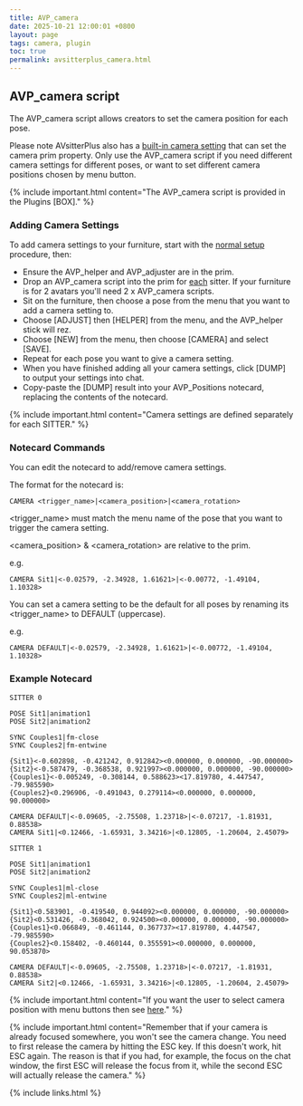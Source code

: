 ```yaml
---
title: AVP_camera
date: 2025-10-21 12:00:01 +0800
layout: page
tags: camera, plugin
toc: true
permalink: avsitterplus_camera.html
---
```


## AVP_camera script
The AVP_camera script allows creators to set the camera position for each pose.

Please note AVsitterPlus also has a [built-in camera setting](/avsitterplus_home.html#camera) that can set the camera prim property. Only use the AVP_camera script if you need different camera settings for different poses, or want to set different camera positions chosen by menu button.

{% include important.html content="The AVP_camera script is provided in the Plugins [BOX]." %}

### Adding Camera Settings
To add camera settings to your furniture, start with the [normal setup](/avsitterplus_home.html#setup) procedure, then:

- Ensure the AVP_helper and AVP_adjuster are in the prim.
- Drop an AVP_camera script into the prim for <ins>each</ins> sitter. If your furniture is for 2 avatars you'll need 2 x AVP_camera scripts.
- Sit on the furniture, then choose a pose from the menu that you want to add a camera setting to.
- Choose [ADJUST] then [HELPER] from the menu, and the AVP_helper stick will rez.
- Choose [NEW] from the menu, then choose [CAMERA] and select [SAVE].
- Repeat for each pose you want to give a camera setting.
- When you have finished adding all your camera settings, click [DUMP] to output your settings into chat.
- Copy-paste the [DUMP] result into your AVP_Positions notecard, replacing the contents of the notecard.

{% include important.html content="Camera settings are defined separately for each SITTER." %}

### Notecard Commands
You can edit the notecard to add/remove camera settings.

The format for the notecard is:

    CAMERA <trigger_name>|<camera_position>|<camera_rotation>

&lt;trigger_name&gt; must match the menu name of the pose that you want to trigger the camera setting.

&lt;camera_position&gt; & &lt;camera_rotation&gt; are relative to the prim.

e.g.

    CAMERA Sit1|<-0.02579, -2.34928, 1.61621>|<-0.00772, -1.49104, 1.10328>

You can set a camera setting to be the default for all poses by renaming its &lt;trigger_name&gt; to DEFAULT (uppercase).

e.g.

    CAMERA DEFAULT|<-0.02579, -2.34928, 1.61621>|<-0.00772, -1.49104, 1.10328>

### Example Notecard

```
SITTER 0

POSE Sit1|animation1
POSE Sit2|animation2

SYNC Couples1|fm-close
SYNC Couples2|fm-entwine

{Sit1}<-0.602898, -0.421242, 0.912842><0.000000, 0.000000, -90.000000>
{Sit2}<-0.587479, -0.368538, 0.921997><0.000000, 0.000000, -90.000000>
{Couples1}<-0.005249, -0.308144, 0.588623><17.819780, 4.447547, -79.985590>
{Couples2}<0.296906, -0.491043, 0.279114><0.000000, 0.000000, 90.000000>

CAMERA DEFAULT|<-0.09605, -2.75508, 1.23718>|<-0.07217, -1.81931, 0.88538>
CAMERA Sit1|<0.12466, -1.65931, 3.34216>|<0.12805, -1.20604, 2.45079>

SITTER 1

POSE Sit1|animation1
POSE Sit2|animation2

SYNC Couples1|ml-close
SYNC Couples2|ml-entwine

{Sit1}<0.583901, -0.419540, 0.944092><0.000000, 0.000000, -90.000000>
{Sit2}<0.531426, -0.368042, 0.924500><0.000000, 0.000000, -90.000000>
{Couples1}<0.066849, -0.461144, 0.367737><17.819780, 4.447547, -79.985590>
{Couples2}<0.158402, -0.460144, 0.355591><0.000000, 0.000000, 90.053870>

CAMERA DEFAULT|<-0.09605, -2.75508, 1.23718>|<-0.07217, -1.81931, 0.88538>
CAMERA Sit2|<0.12466, -1.65931, 3.34216>|<0.12805, -1.20604, 2.45079>
```
{% include important.html content="If you want the user to select camera position with menu buttons then see [here](https://avsitter.com/qa/939)." %}

{% include important.html content="Remember that if your camera is already focused somewhere, you won't see the camera change. You need to first release the camera by hitting the ESC key. If this doesn't work, hit ESC again. The reason is that if you had, for example, the focus on the chat window, the first ESC will release the focus from it, while the second ESC will actually release the camera." %}

{% include links.html %}
